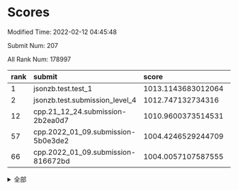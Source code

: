 # Scores

Modified Time: 2022-02-12 04:45:48

Submit Num: 207

All Rank Num: 178997

| rank |               submit               |       score        |       sigma        | pk_num |
| :--- | :--------------------------------- | :----------------- | :----------------- | :----- |
| 1    | jsonzb.test.test_1                 | 1013.1143683012064 | 0.8021895571527444 | 3455   |
| 2    | jsonzb.test.submission_level_4     | 1012.747132734316  | 0.772767368821174  | 3455   |
| 12   | cpp.21_12_24.submission-2b2ea0d7   | 1010.9600373514531 | 0.7721274788448158 | 3457   |
| 57   | cpp.2022_01_09.submission-5b0e3de2 | 1004.4246529244709 | 0.7062590861746287 | 3458   |
| 66   | cpp.2022_01_09.submission-816672bd | 1004.0057107587555 | 0.7166073361022023 | 3461   |


<details>
<summary>全部</summary>

| rank |                 submit                 |       score        |       sigma        | pk_num |
| :--- | :------------------------------------- | :----------------- | :----------------- | :----- |
| 1    | jsonzb.test.test_1                     | 1013.1143683012064 | 0.8021895571527444 | 3455   |
| 2    | jsonzb.test.submission_level_4         | 1012.747132734316  | 0.772767368821174  | 3455   |
| 3    | gobigger.level_3.submission_level_3_13 | 1011.7076309333081 | 0.7966475179453159 | 3460   |
| 4    | gobigger.level_3.submission_level_3_9  | 1011.3185345089355 | 0.7725547050471465 | 3455   |
| 5    | gobigger.level_3.submission_level_3_40 | 1011.2244952079402 | 0.7866603373562906 | 3457   |
| 6    | gobigger.level_3.submission_level_3_46 | 1011.1510565930206 | 0.7752763448593744 | 3456   |
| 7    | gobigger.level_3.submission_level_3_38 | 1011.0807895028352 | 0.7771238443963858 | 3456   |
| 8    | gobigger.level_3.submission_level_3_20 | 1011.0725901229669 | 0.7668482083958379 | 3456   |
| 9    | gobigger.level_3.submission_level_3_35 | 1011.0599339922467 | 0.7694735392735061 | 3455   |
| 10   | gobigger.level_3.submission_level_3_36 | 1011.0484194843965 | 0.7676245554016762 | 3457   |
| 11   | gobigger.level_3.submission_level_3_11 | 1011.0253053314161 | 0.7934781978584634 | 3454   |
| 12   | cpp.21_12_24.submission-2b2ea0d7       | 1010.9600373514531 | 0.7721274788448158 | 3457   |
| 13   | gobigger.level_3.submission_level_3_39 | 1010.9061448544326 | 0.7724848907292226 | 3461   |
| 14   | gobigger.level_3.submission_level_3_8  | 1010.783408221233  | 0.7741154906320814 | 3464   |
| 15   | gobigger.level_3.submission_level_3_48 | 1010.6897426068119 | 0.760701745351553  | 3456   |
| 16   | gobigger.level_3.submission_level_3_44 | 1010.6048151616236 | 0.7759433908589749 | 3459   |
| 17   | gobigger.level_3.submission_level_3_5  | 1010.5910827948867 | 0.7656675943812504 | 3458   |
| 18   | gobigger.level_3.submission_level_3_18 | 1010.4885442969629 | 0.7551781654727647 | 3453   |
| 19   | gobigger.level_3.submission_level_3_21 | 1010.480708488674  | 0.7562214423824519 | 3462   |
| 20   | gobigger.level_3.submission_level_3_26 | 1010.4669770311173 | 0.7415722849912019 | 3460   |
| 21   | gobigger.level_3.submission_level_3_29 | 1010.4578438177473 | 0.7766912585203177 | 3458   |
| 22   | gobigger.level_3.submission_level_3_16 | 1010.3858148682746 | 0.7955153405712786 | 3456   |
| 23   | gobigger.level_3.submission_level_3_19 | 1010.370344727518  | 0.7817339122289051 | 3455   |
| 24   | gobigger.level_3.submission_level_3_17 | 1010.2828711177125 | 0.7644914159932852 | 3462   |
| 25   | gobigger.level_3.submission_level_3_42 | 1010.2183810134239 | 0.758887422911066  | 3460   |
| 26   | gobigger.level_3.submission_level_3_27 | 1010.176138051438  | 0.7452558903745934 | 3457   |
| 27   | gobigger.level_3.submission_level_3_41 | 1010.1628219983797 | 0.7576219736455232 | 3459   |
| 28   | gobigger.level_3.submission_level_3_37 | 1010.0406364771305 | 0.7364769398673056 | 3461   |
| 29   | gobigger.level_3.submission_level_3_12 | 1010.0099189525932 | 0.7631600226965094 | 3459   |
| 30   | gobigger.level_3.submission_level_3_45 | 1009.9487788221945 | 0.7458333880337635 | 3461   |
| 31   | gobigger.level_3.submission_level_3_15 | 1009.9170960468165 | 0.7534324093302012 | 3459   |
| 32   | gobigger.level_3.submission_level_3_28 | 1009.8825692328213 | 0.7489242204328764 | 3458   |
| 33   | gobigger.level_3.submission_level_3_14 | 1009.8372143935511 | 0.760802290193176  | 3457   |
| 34   | gobigger.level_3.submission_level_3_7  | 1009.8158741686741 | 0.7475988297953695 | 3460   |
| 35   | gobigger.level_3.submission_level_3_43 | 1009.747240864763  | 0.7448749337053702 | 3460   |
| 36   | gobigger.level_3.submission_level_3_34 | 1009.6688507250236 | 0.7567661957332904 | 3457   |
| 37   | gobigger.level_3.submission_level_3_32 | 1009.6272602463207 | 0.7354164839703908 | 3451   |
| 38   | gobigger.level_3.submission_level_3_1  | 1009.6224848614901 | 0.7407376872571172 | 3458   |
| 39   | gobigger.level_3.submission_level_3_31 | 1009.5962360560596 | 0.774160339200243  | 3460   |
| 40   | gobigger.level_3.submission_level_3_30 | 1009.5854750132512 | 0.7640346595487938 | 3458   |
| 41   | gobigger.level_3.submission_level_3_3  | 1009.4364436293946 | 0.7449790125208113 | 3463   |
| 42   | gobigger.level_3.submission_level_3_0  | 1009.3938448200854 | 0.7384103113703953 | 3457   |
| 43   | gobigger.level_3.submission_level_3_23 | 1009.3822007157836 | 0.7316325113310278 | 3464   |
| 44   | gobigger.level_3.submission_level_3_22 | 1009.2193216328473 | 0.756234545409102  | 3465   |
| 45   | gobigger.level_3.submission_level_3_4  | 1009.1996893324828 | 0.7492085164725956 | 3460   |
| 46   | gobigger.level_3.submission_level_3_10 | 1009.1970856259767 | 0.7531011897196574 | 3463   |
| 47   | gobigger.level_3.submission_level_3_47 | 1009.1175000903434 | 0.7314776534559045 | 3460   |
| 48   | gobigger.level_3.submission_level_3_2  | 1008.9306378059586 | 0.7733533434633894 | 3458   |
| 49   | gobigger.level_3.submission_level_3_24 | 1008.6924852409924 | 0.729583835363703  | 3457   |
| 50   | gobigger.level_3.submission_level_3_49 | 1008.6582788209304 | 0.7497719724194859 | 3459   |
| 51   | gobigger.level_3.submission_level_3_25 | 1008.6277891648018 | 0.7358417960243816 | 3461   |
| 52   | gobigger.level_3.submission_level_3_33 | 1008.0908403298898 | 0.7449720664912485 | 3457   |
| 53   | gobigger.level_3.submission_level_3_6  | 1007.9847881418284 | 0.7419023333939142 | 3460   |
| 54   | gobigger.level_1.submission_level_1_34 | 1005.3823585610138 | 0.7500081728267237 | 3457   |
| 55   | gobigger.level_1.submission_level_1_5  | 1005.1975922344757 | 0.7201413432061889 | 3462   |
| 56   | gobigger.level_1.submission_level_1_43 | 1004.4366321190024 | 0.7331848183988483 | 3461   |
| 57   | cpp.2022_01_09.submission-5b0e3de2     | 1004.4246529244709 | 0.7062590861746287 | 3458   |
| 58   | gobigger.level_1.submission_level_1_20 | 1004.4179981923986 | 0.7168339567547469 | 3458   |
| 59   | gobigger.level_1.submission_level_1_35 | 1004.415282960145  | 0.7214088604550987 | 3457   |
| 60   | gobigger.level_1.submission_level_1_39 | 1004.3000991901579 | 0.7431536056100461 | 3461   |
| 61   | gobigger.level_1.submission_level_1_45 | 1004.2699306780314 | 0.731096611513706  | 3458   |
| 62   | gobigger.level_1.submission_level_1_37 | 1004.2239354097605 | 0.700922143651232  | 3460   |
| 63   | gobigger.level_1.submission_level_1_22 | 1004.1829768662403 | 0.7128773243376147 | 3458   |
| 64   | gobigger.level_1.submission_level_1_9  | 1004.0140522203699 | 0.7177107964604178 | 3455   |
| 65   | gobigger.level_1.submission_level_1_4  | 1004.0113255125166 | 0.7112288430767697 | 3457   |
| 66   | cpp.2022_01_09.submission-816672bd     | 1004.0057107587555 | 0.7166073361022023 | 3461   |
| 67   | gobigger.level_1.submission_level_1_18 | 1003.8930306562123 | 0.7070514026503943 | 3461   |
| 68   | gobigger.level_1.submission_level_1_2  | 1003.8190401144324 | 0.7128334219158242 | 3455   |
| 69   | gobigger.level_1.submission_level_1_15 | 1003.7848334437275 | 0.7269121137244553 | 3456   |
| 70   | gobigger.level_1.submission_level_1_8  | 1003.7605327490944 | 0.717345650895361  | 3460   |
| 71   | gobigger.level_1.submission_level_1_16 | 1003.7461912636894 | 0.7221735003480205 | 3460   |
| 72   | gobigger.level_1.submission_level_1_36 | 1003.6645696463104 | 0.7172497621276619 | 3456   |
| 73   | gobigger.level_1.submission_level_1_19 | 1003.6021508229943 | 0.7118581641277658 | 3458   |
| 74   | gobigger.level_1.submission_level_1_49 | 1003.5233304000224 | 0.7114131844601816 | 3458   |
| 75   | gobigger.level_1.submission_level_1_23 | 1003.452890409514  | 0.7063766802003743 | 3457   |
| 76   | gobigger.level_1.submission_level_1_6  | 1003.4398367636916 | 0.7161939471430776 | 3456   |
| 77   | gobigger.level_1.submission_level_1_21 | 1003.4328120362776 | 0.7128016739014914 | 3463   |
| 78   | gobigger.level_1.submission_level_1_3  | 1003.3725048053828 | 0.7168359811263076 | 3457   |
| 79   | gobigger.level_1.submission_level_1_33 | 1003.3269045140061 | 0.7050487037830165 | 3458   |
| 80   | gobigger.level_1.submission_level_1_41 | 1003.2617615712036 | 0.7161237275754481 | 3459   |
| 81   | gobigger.level_1.submission_level_1_47 | 1003.2566622665319 | 0.7308134099493458 | 3463   |
| 82   | gobigger.level_1.submission_level_1_1  | 1003.2299229192209 | 0.7175394257539491 | 3463   |
| 83   | gobigger.level_1.submission_level_1_11 | 1003.2014499999226 | 0.7209892224332748 | 3456   |
| 84   | gobigger.level_1.submission_level_1_30 | 1003.1730359269336 | 0.7184492309496711 | 3464   |
| 85   | gobigger.level_1.submission_level_1_32 | 1003.1522749854314 | 0.7220339925471733 | 3461   |
| 86   | gobigger.level_1.submission_level_1_29 | 1003.1386726206114 | 0.7136969111441417 | 3459   |
| 87   | gobigger.level_1.submission_level_1_26 | 1003.1210355157885 | 0.7168790150987678 | 3456   |
| 88   | gobigger.level_1.submission_level_1_44 | 1003.0612738874158 | 0.7181739879568344 | 3459   |
| 89   | gobigger.level_1.submission_level_1_40 | 1003.0574835972807 | 0.7055836168116246 | 3460   |
| 90   | gobigger.level_1.submission_level_1_48 | 1003.0373218050204 | 0.7219872668595243 | 3462   |
| 91   | gobigger.level_1.submission_level_1_10 | 1002.8855824163685 | 0.71472889437498   | 3462   |
| 92   | gobigger.level_1.submission_level_1_31 | 1002.8434907069482 | 0.6999514381392526 | 3464   |
| 93   | gobigger.level_1.submission_level_1_38 | 1002.7718907468599 | 0.7194781686785763 | 3458   |
| 94   | gobigger.level_1.submission_level_1_25 | 1002.7435240087282 | 0.7199683895938411 | 3460   |
| 95   | gobigger.level_1.submission_level_1_0  | 1002.70898003699   | 0.7252630561550265 | 3457   |
| 96   | gobigger.level_1.submission_level_1_14 | 1002.6305654452034 | 0.7076682471982596 | 3464   |
| 97   | gobigger.level_1.submission_level_1_42 | 1002.6059810850899 | 0.7043858462055252 | 3461   |
| 98   | gobigger.level_1.submission_level_1_46 | 1002.3476261801806 | 0.7227883297360812 | 3463   |
| 99   | gobigger.level_1.submission_level_1_12 | 1002.0623988735962 | 0.7115434564577472 | 3462   |
| 100  | gobigger.level_1.submission_level_1_7  | 1001.9600914063603 | 0.707333226232398  | 3457   |
| 101  | gobigger.level_1.submission_level_1_28 | 1001.9165416304445 | 0.7127370611518974 | 3454   |
| 102  | gobigger.level_1.submission_level_1_24 | 1001.8436980186538 | 0.7153592660445007 | 3458   |
| 103  | gobigger.level_1.submission_level_1_13 | 1001.6090447199415 | 0.7166272983501596 | 3462   |
| 104  | gobigger.level_1.submission_level_1_17 | 1001.445957040635  | 0.7071305692273202 | 3464   |
| 105  | gobigger.level_1.submission_level_1_27 | 1001.3851871392511 | 0.7155317737289661 | 3461   |
| 106  | gobigger.random.submission_random_5    | 997.671805938209   | 0.7076899479813581 | 3455   |
| 107  | gobigger.random.submission_random_39   | 997.2718122758995  | 0.7129805604237814 | 3459   |
| 108  | gobigger.random.submission_random_15   | 997.2235312314053  | 0.7179805903840107 | 3459   |
| 109  | gobigger.random.submission_random_2    | 997.0557373949878  | 0.7049497227220342 | 3463   |
| 110  | gobigger.random.submission_random_24   | 996.9469412002348  | 0.7077565056269408 | 3456   |
| 111  | gobigger.random.submission_random_0    | 996.9129800740575  | 0.6990987704536666 | 3458   |
| 112  | gobigger.random.submission_random_3    | 996.6822426488058  | 0.7088059981868281 | 3458   |
| 113  | gobigger.random.submission_random_16   | 996.6222820374644  | 0.7099814515242505 | 3454   |
| 114  | gobigger.random.submission_random_7    | 996.5977480995997  | 0.7090301494183875 | 3456   |
| 115  | gobigger.random.submission_random_6    | 996.5585537401449  | 0.7170620240981773 | 3458   |
| 116  | gobigger.random.submission_random_32   | 996.4620270475438  | 0.7110655173375967 | 3460   |
| 117  | gobigger.random.submission_random_48   | 996.3402700209678  | 0.7033740823959181 | 3459   |
| 118  | gobigger.random.submission_random_27   | 996.3251811785402  | 0.7164449920425388 | 3457   |
| 119  | gobigger.random.submission_random_19   | 996.3129984186173  | 0.7221665722391695 | 3461   |
| 120  | gobigger.random.submission_random_36   | 996.28826820462    | 0.7007395070252462 | 3460   |
| 121  | gobigger.random.submission_random_34   | 996.2386533233843  | 0.7228273152166818 | 3457   |
| 122  | gobigger.random.submission_random_29   | 996.2257283415668  | 0.7179100647910451 | 3460   |
| 123  | gobigger.random.submission_random_23   | 996.1666665198625  | 0.7059510240541019 | 3459   |
| 124  | gobigger.random.submission_random_30   | 996.1611562622069  | 0.7205681822739601 | 3452   |
| 125  | gobigger.random.submission_random_28   | 996.0994712100443  | 0.724666857592893  | 3460   |
| 126  | gobigger.random.submission_random_40   | 996.0975780572566  | 0.7015861722456844 | 3459   |
| 127  | gobigger.random.submission_random_8    | 996.0590485094014  | 0.7246176078939742 | 3455   |
| 128  | gobigger.random.submission_random_45   | 996.0393567663492  | 0.7128427585472553 | 3459   |
| 129  | gobigger.random.submission_random_25   | 996.0059091789052  | 0.7087430647012362 | 3458   |
| 130  | gobigger.random.submission_random_13   | 995.9604501767393  | 0.7172154078349279 | 3462   |
| 131  | gobigger.random.submission_random_1    | 995.8940461983491  | 0.7180310152049021 | 3456   |
| 132  | gobigger.random.submission_random_26   | 995.890522840143   | 0.7071631743273518 | 3459   |
| 133  | gobigger.random.submission_random_47   | 995.8401639842476  | 0.7119483098569429 | 3461   |
| 134  | gobigger.random.submission_random_43   | 995.7222005890459  | 0.7175772280199766 | 3460   |
| 135  | gobigger.random.submission_random_20   | 995.6917837794077  | 0.7029783453695925 | 3456   |
| 136  | gobigger.random.submission_random_11   | 995.6627101810872  | 0.7055295997616067 | 3459   |
| 137  | gobigger.random.submission_random_14   | 995.6626296350249  | 0.7040782520035282 | 3461   |
| 138  | gobigger.random.submission_random_9    | 995.6190071171836  | 0.7070217422701499 | 3458   |
| 139  | gobigger.random.submission_random_4    | 995.5957837740787  | 0.7140159630170035 | 3459   |
| 140  | gobigger.random.submission_random_35   | 995.5612197662502  | 0.7172843083075537 | 3457   |
| 141  | gobigger.random.submission_random_49   | 995.5609354825264  | 0.7210770903601665 | 3461   |
| 142  | gobigger.random.submission_random_44   | 995.551951336547   | 0.7237825495175387 | 3458   |
| 143  | gobigger.random.submission_random_18   | 995.5242316265869  | 0.715860636348143  | 3458   |
| 144  | gobigger.random.submission_random_17   | 995.4493673692391  | 0.7134834767926432 | 3461   |
| 145  | gobigger.random.submission_random_12   | 995.4377328157268  | 0.7260092908979048 | 3456   |
| 146  | gobigger.random.submission_random_21   | 995.3389478430857  | 0.7026770439955615 | 3459   |
| 147  | gobigger.random.submission_random_41   | 995.2881048247641  | 0.7223381571224607 | 3461   |
| 148  | gobigger.random.submission_random_42   | 995.2588536629878  | 0.7041283715918688 | 3459   |
| 149  | gobigger.random.submission_random_46   | 995.2355646861392  | 0.7149836827429403 | 3457   |
| 150  | gobigger.random.submission_random_33   | 995.2071385443986  | 0.7025863291017123 | 3461   |
| 151  | gobigger.random.submission_random_22   | 995.134534838522   | 0.7213270914564259 | 3454   |
| 152  | gobigger.random.submission_random_37   | 994.7700944525837  | 0.6995806555619405 | 3459   |
| 153  | gobigger.random.submission_random_10   | 994.5482130058224  | 0.7224959911621113 | 3459   |
| 154  | gobigger.random.submission_random_31   | 994.5411406103342  | 0.7105364190769909 | 3462   |
| 155  | gobigger.level_2.submission_level_2_27 | 994.1430440574445  | 0.7404770893062292 | 3463   |
| 156  | gobigger.random.submission_random_38   | 994.0245017655827  | 0.7163368132357205 | 3456   |
| 157  | gobigger.level_2.submission_level_2_45 | 993.5026474425692  | 0.7318279972307103 | 3458   |
| 158  | gobigger.level_2.submission_level_2_5  | 993.4322763664736  | 0.7275066929287894 | 3460   |
| 159  | gobigger.level_2.submission_level_2_14 | 993.3414717037148  | 0.7380744265873923 | 3462   |
| 160  | gobigger.level_2.submission_level_2_20 | 993.1809776330714  | 0.7381974827029287 | 3464   |
| 161  | gobigger.level_2.submission_level_2_16 | 993.0930423589798  | 0.7232781324612697 | 3463   |
| 162  | gobigger.level_2.submission_level_2_6  | 992.8578202637389  | 0.746724886414149  | 3459   |
| 163  | gobigger.level_2.submission_level_2_10 | 992.7929939749366  | 0.7436492289819661 | 3464   |
| 164  | gobigger.level_2.submission_level_2_4  | 992.6798268321756  | 0.7308783391912781 | 3459   |
| 165  | gobigger.level_2.submission_level_2_9  | 992.6772535770938  | 0.7466625148571456 | 3458   |
| 166  | gobigger.level_2.submission_level_2_18 | 992.6497564440816  | 0.7482453605972393 | 3458   |
| 167  | gobigger.level_2.submission_level_2_38 | 992.646899777791   | 0.7415902674447165 | 3462   |
| 168  | gobigger.level_2.submission_level_2_22 | 992.6136776848315  | 0.7356782076621753 | 3462   |
| 169  | gobigger.level_2.submission_level_2_39 | 992.5911293555321  | 0.7444857454478856 | 3457   |
| 170  | gobigger.level_2.submission_level_2_24 | 992.4875567847448  | 0.7292314869910975 | 3456   |
| 171  | gobigger.level_2.submission_level_2_32 | 992.3453008134941  | 0.7458895283285284 | 3459   |
| 172  | gobigger.level_2.submission_level_2_25 | 992.3297542665774  | 0.7451364912465869 | 3458   |
| 173  | gobigger.level_2.submission_level_2_35 | 992.3148165876739  | 0.7499165495756274 | 3459   |
| 174  | gobigger.level_2.submission_level_2_1  | 992.2975583013093  | 0.7448995236858967 | 3461   |
| 175  | gobigger.level_2.submission_level_2_13 | 992.2450206119238  | 0.7387641482189548 | 3456   |
| 176  | gobigger.level_2.submission_level_2_12 | 992.2138874966872  | 0.7467545689691231 | 3459   |
| 177  | gobigger.level_2.submission_level_2_41 | 992.1806438563699  | 0.7515142304012505 | 3461   |
| 178  | gobigger.level_2.submission_level_2_37 | 992.0569972061195  | 0.760796954150919  | 3462   |
| 179  | gobigger.level_2.submission_level_2_44 | 992.0553243050795  | 0.7479362656635009 | 3464   |
| 180  | gobigger.level_2.submission_level_2_40 | 991.9699926687532  | 0.7445838410095137 | 3463   |
| 181  | gobigger.level_2.submission_level_2_34 | 991.9689864494075  | 0.7607348947590283 | 3462   |
| 182  | gobigger.level_2.submission_level_2_30 | 991.9681751830992  | 0.7459057782149422 | 3455   |
| 183  | gobigger.level_2.submission_level_2_17 | 991.9668264871424  | 0.7369319708807897 | 3458   |
| 184  | gobigger.level_2.submission_level_2_8  | 991.9504862413861  | 0.7531170547506597 | 3455   |
| 185  | gobigger.level_2.submission_level_2_42 | 991.9085865879078  | 0.7495014138255569 | 3455   |
| 186  | gobigger.level_2.submission_level_2_3  | 991.9003445505     | 0.7532071592304637 | 3458   |
| 187  | gobigger.level_2.submission_level_2_47 | 991.7769515445108  | 0.7345393710312502 | 3461   |
| 188  | gobigger.level_2.submission_level_2_43 | 991.7530294665935  | 0.7457816223203892 | 3459   |
| 189  | gobigger.level_2.submission_level_2_26 | 991.7486199152527  | 0.7535004724650054 | 3457   |
| 190  | gobigger.level_2.submission_level_2_31 | 991.6549241120588  | 0.7494554340832735 | 3460   |
| 191  | gobigger.level_2.submission_level_2_0  | 991.6347259351207  | 0.7599089629349789 | 3455   |
| 192  | gobigger.level_2.submission_level_2_36 | 991.5765693434018  | 0.7488403347056737 | 3462   |
| 193  | gobigger.level_2.submission_level_2_48 | 991.5457099295638  | 0.7359129902512704 | 3460   |
| 194  | gobigger.level_2.submission_level_2_2  | 991.467092640246   | 0.752580757576577  | 3460   |
| 195  | gobigger.level_2.submission_level_2_46 | 991.1341138795736  | 0.7551223559149317 | 3458   |
| 196  | gobigger.level_2.submission_level_2_29 | 991.1311366526087  | 0.7456240624327236 | 3465   |
| 197  | gobigger.level_2.submission_level_2_21 | 991.1241961205163  | 0.745141737377509  | 3460   |
| 198  | gobigger.level_2.submission_level_2_49 | 991.1180851704083  | 0.7730782432711729 | 3456   |
| 199  | gobigger.level_2.submission_level_2_7  | 991.1176628333508  | 0.7529125191528921 | 3456   |
| 200  | gobigger.level_2.submission_level_2_19 | 991.0373971444952  | 0.758945594386148  | 3458   |
| 201  | gobigger.level_2.submission_level_2_23 | 990.9059852133365  | 0.7583476010570093 | 3461   |
| 202  | gobigger.level_2.submission_level_2_15 | 990.5673004197403  | 0.7464792256208551 | 3450   |
| 203  | gobigger.level_2.submission_level_2_11 | 990.4776277471416  | 0.7694946045734499 | 3460   |
| 204  | gobigger.level_2.submission_level_2_28 | 990.3594794083167  | 0.7694111156377399 | 3457   |
| 205  | gobigger.level_2.submission_level_2_33 | 990.2737988891602  | 0.7495454756735691 | 3457   |
| 206  | gobigger.none.submission_none_1        | 980.0680990757438  | 1.2337226739876377 | 3464   |
| 207  | gobigger.none.submission_none_0        | 976.2191617528231  | 1.336505040382451  | 3461   |

</details>